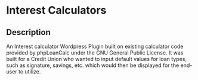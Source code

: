# Interest Calculators

## Description

An Interest calculator Wordpress Plugin built on existing calculator code provided by phpLoanCalc under the GNU General Public License. It was built for a Credit Union who wanted to input default values for loan types, such as signature, savings, etc. which would then be displayed for the end-user to utilize. 
